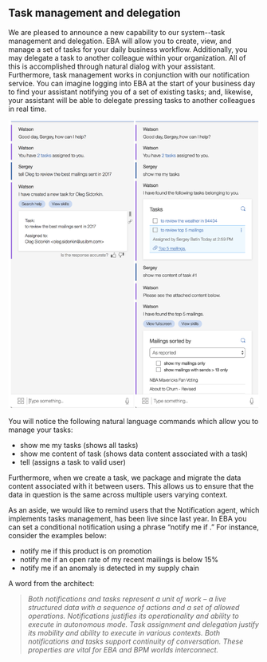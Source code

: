 ## Task management and delegation

We are pleased to announce a new capability to our system--task management and delegation. EBA will allow you to create, view, and manage a set of tasks for your daily business workflow. Additionally, you may delegate a task to another colleague within your organization. All of this is accomplished through natural dialog with your assistant. Furthermore, task management works in conjunction with our notification service. You can imagine logging into EBA at the start of your business day to find your assistant notifying you of a set of existing tasks; and, likewise, your assistant will be able to delegate pressing tasks to another colleagues in real time.

[![Task management](../images/task-management.png "Task management")](../images/task-management.png)

You will notice the following natural language commands which allow you to manage your tasks:
- show me my tasks (shows all tasks)
- show me content of task <id> (shows data content associated with a task)
- tell <name> <task> (assigns a task to valid user)

Furthermore, when we create a task, we package and migrate the data content associated with it between users. This allows us to ensure that the data in question is the same across multiple users varying context.

As an aside, we would like to remind users that the Notification agent, which implements tasks management, has been live since last year. In EBA you can set a conditional notification using a phrase “notify me if <some condition understandable by a skills set of agents loaded into your EBA assistant>.” For instance, consider the examples below:

- notify me if this product is on promotion
- notify me if an open rate of my recent mailings is below 15%
- notify me if an anomaly is detected in my supply chain

A word from the architect:

> _Both notifications and tasks represent a unit of work – a live structured data with a sequence of actions and a set of allowed operations. Notifications justifies its operationality and ability to execute in autonomous mode. Task assignment and delegation justify its mobility and ability to execute in various contexts. Both notifications and tasks support continuity of conversation. These properties are vital for EBA and BPM worlds interconnect._
